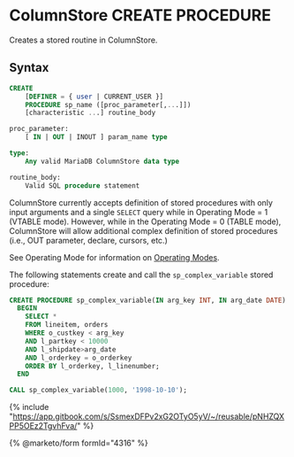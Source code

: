 # ColumnStore CREATE PROCEDURE

Creates a stored routine in ColumnStore.

## Syntax

```sql
CREATE
    [DEFINER = { user | CURRENT_USER }]
    PROCEDURE sp_name ([proc_parameter[,...]])
    [characteristic ...] routine_body

proc_parameter:
    [ IN | OUT | INOUT ] param_name type

type:
    Any valid MariaDB ColumnStore data type

routine_body:
    Valid SQL procedure statement
```

ColumnStore currently accepts definition of stored procedures with only input arguments and a single `SELECT` query while in Operating Mode = 1 (VTABLE mode). However, while in the Operating Mode = 0 (TABLE mode), ColumnStore will allow additional complex definition of stored procedures (i.e., OUT parameter, declare, cursors, etc.)

See Operating Mode for information on [Operating Modes](../columnstore-operating-mode.md).

The following statements create and call the `sp_complex_variable` stored procedure:

```sql
CREATE PROCEDURE sp_complex_variable(IN arg_key INT, IN arg_date DATE)
  BEGIN
    SELECT *
    FROM lineitem, orders
    WHERE o_custkey < arg_key
    AND l_partkey < 10000
    AND l_shipdate>arg_date
    AND l_orderkey = o_orderkey
    ORDER BY l_orderkey, l_linenumber;
  END

CALL sp_complex_variable(1000, '1998-10-10');
```

{% include "https://app.gitbook.com/s/SsmexDFPv2xG2OTyO5yV/~/reusable/pNHZQXPP5OEz2TgvhFva/" %}

{% @marketo/form formId="4316" %}
